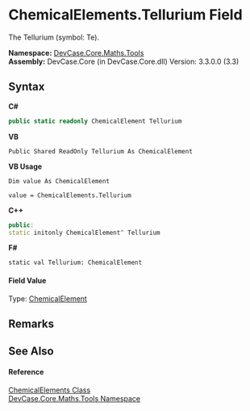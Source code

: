 # ChemicalElements.Tellurium Field
 

The Tellurium (symbol: Te).

**Namespace:**&nbsp;<a href="N_DevCase_Core_Maths_Tools">DevCase.Core.Maths.Tools</a><br />**Assembly:**&nbsp;DevCase.Core (in DevCase.Core.dll) Version: 3.3.0.0 (3.3)

## Syntax

**C#**<br />
``` C#
public static readonly ChemicalElement Tellurium
```

**VB**<br />
``` VB
Public Shared ReadOnly Tellurium As ChemicalElement
```

**VB Usage**<br />
``` VB Usage
Dim value As ChemicalElement

value = ChemicalElements.Tellurium

```

**C++**<br />
``` C++
public:
static initonly ChemicalElement^ Tellurium
```

**F#**<br />
``` F#
static val Tellurium: ChemicalElement
```


#### Field Value
Type: <a href="T_DevCase_Core_Maths_ChemicalElement">ChemicalElement</a>

## Remarks


## See Also


#### Reference
<a href="T_DevCase_Core_Maths_Tools_ChemicalElements">ChemicalElements Class</a><br /><a href="N_DevCase_Core_Maths_Tools">DevCase.Core.Maths.Tools Namespace</a><br />
